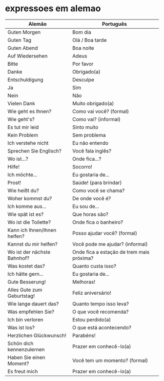 # expressoes em alemao

**Alemão** | **Português**
|---|---|
Guten Morgen | Bom dia
Guten Tag | Olá / Boa tarde
Guten Abend | Boa noite
Auf Wiedersehen | Adeus
Bitte | Por favor
Danke | Obrigado(a)
Entschuldigung | Desculpe
Ja | Sim
Nein | Não
Vielen Dank | Muito obrigado(a)
Wie geht es Ihnen? | Como vai você? (formal)
Wie geht's? | Como vai? (informal)
Es tut mir leid | Sinto muito
Kein Problem | Sem problema
Ich verstehe nicht | Eu não entendo
Sprechen Sie Englisch? | Você fala inglês?
Wo ist...? | Onde fica...?
Hilfe! | Socorro!
Ich möchte... | Eu gostaria de...
Prost! | Saúde! (para brindar)
Wie heißt du? | Como você se chama?
Woher kommst du? | De onde você é?
Ich komme aus... | Eu sou de...
Wie spät ist es? | Que horas são?
Wo ist die Toilette? | Onde fica o banheiro?
Kann ich Ihnen/Ihnen helfen? | Posso ajudar você? (formal)
Kannst du mir helfen? | Você pode me ajudar? (informal)
Wo ist der nächste Bahnhof? | Onde fica a estação de trem mais próxima?
Was kostet das? | Quanto custa isso?
Ich hätte gern... | Eu gostaria de...
Gute Besserung! | Melhoras!
Alles Gute zum Geburtstag! | Feliz aniversário!
Wie lange dauert das? | Quanto tempo isso leva?
Was empfehlen Sie? | O que você recomenda?
Ich bin verloren | Estou perdido(a)
Was ist los? | O que está acontecendo?
Herzlichen Glückwunsch! | Parabéns!
Schön dich kennenzulernen | Prazer em conhecê-lo(a)
Haben Sie einen Moment? | Você tem um momento? (formal)
Es freut mich | Prazer em conhecê-lo(a)



